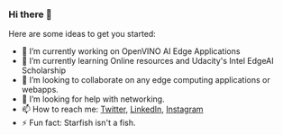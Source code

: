 ### Hi there 👋

Here are some ideas to get you started:

- 🔭 I’m currently working on OpenVINO AI Edge Applications
- 🌱 I’m currently learning Online resources and Udacity's Intel EdgeAI Scholarship
- 👯 I’m looking to collaborate on any edge computing applications or webapps.
- 🤔 I’m looking for help with networking.
- 📫 How to reach me: [Twitter](https://twitter.com/TanveshT), [LinkedIn](https://www.linkedin.com/in/tanvesh-takawale/), [Instagram](https://www.instagram.com/tanvesht/) 
- ⚡ Fun fact: Starfish isn't a fish.

